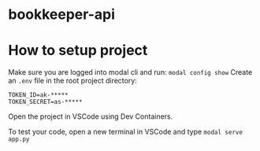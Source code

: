 # bookkeeper-api

# How to setup project

Make sure you are logged into modal cli and run: `modal config show`
Create an `.env` file in the root project directory:
```
TOKEN_ID=ak-*****
TOKEN_SECRET=as-*****
```
Open the project in VSCode using Dev Containers.

To test your code, open a new terminal in VSCode and type `modal serve app.py`
